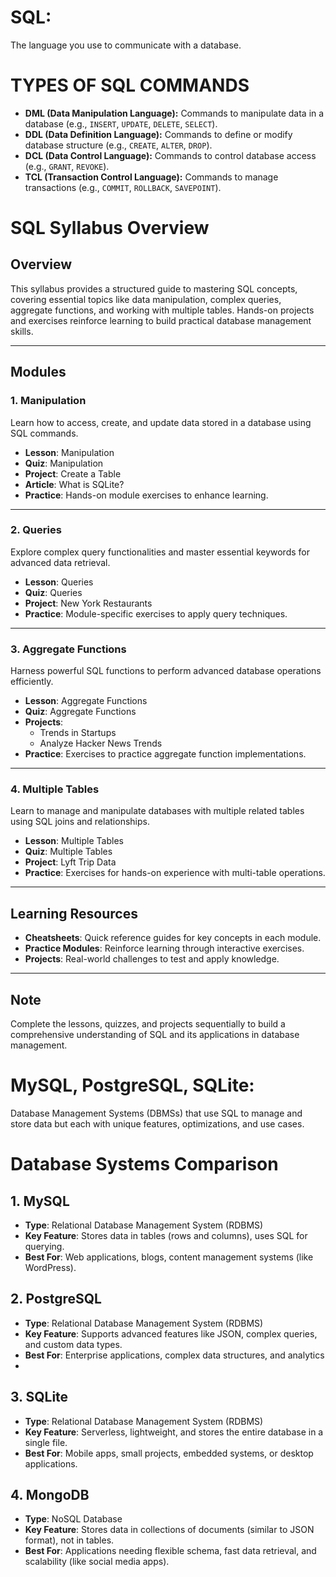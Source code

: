 
# SQL:
 The language you use to communicate with a database.

# TYPES OF SQL COMMANDS

 - **DML (Data Manipulation Language):** Commands to manipulate data in a database (e.g., `INSERT`, `UPDATE`, `DELETE`, `SELECT`).  
 - **DDL (Data Definition Language):** Commands to define or modify database structure (e.g., `CREATE`, `ALTER`, `DROP`).  
 - **DCL (Data Control Language):** Commands to control database access (e.g., `GRANT`, `REVOKE`).  
 - **TCL (Transaction Control Language):** Commands to manage transactions (e.g., `COMMIT`, `ROLLBACK`, `SAVEPOINT`).


# SQL Syllabus Overview  

## Overview  
This syllabus provides a structured guide to mastering SQL concepts, covering essential topics like data manipulation, complex queries, aggregate functions, and working with multiple tables. Hands-on projects and exercises reinforce learning to build practical database management skills.  

---

## Modules  

### 1. **Manipulation**  
Learn how to access, create, and update data stored in a database using SQL commands.  

- **Lesson**: Manipulation  
- **Quiz**: Manipulation  
- **Project**: Create a Table  
- **Article**: What is SQLite?  
- **Practice**: Hands-on module exercises to enhance learning.  

---

### 2. **Queries**  
Explore complex query functionalities and master essential keywords for advanced data retrieval.  

- **Lesson**: Queries  
- **Quiz**: Queries  
- **Project**: New York Restaurants  
- **Practice**: Module-specific exercises to apply query techniques.  

---

### 3. **Aggregate Functions**  
Harness powerful SQL functions to perform advanced database operations efficiently.  

- **Lesson**: Aggregate Functions  
- **Quiz**: Aggregate Functions  
- **Projects**:  
  - Trends in Startups  
  - Analyze Hacker News Trends  
- **Practice**: Exercises to practice aggregate function implementations.  

---

### 4. **Multiple Tables**  
Learn to manage and manipulate databases with multiple related tables using SQL joins and relationships.  

- **Lesson**: Multiple Tables  
- **Quiz**: Multiple Tables  
- **Project**: Lyft Trip Data  
- **Practice**: Exercises for hands-on experience with multi-table operations.  

---

## Learning Resources  
- **Cheatsheets**: Quick reference guides for key concepts in each module.  
- **Practice Modules**: Reinforce learning through interactive exercises.  
- **Projects**: Real-world challenges to test and apply knowledge.  

---

## Note  
Complete the lessons, quizzes, and projects sequentially to build a comprehensive understanding of SQL and its applications in database management.  


# MySQL, PostgreSQL, SQLite: 
 Database Management Systems (DBMSs) that use SQL to manage and store data but each with unique features, optimizations, and use cases.

 # Database Systems Comparison

 ## 1. **MySQL** 
   - **Type**: Relational Database Management System (RDBMS)
   - **Key Feature**: Stores data in tables (rows and columns), uses SQL for querying.
   - **Best For**: Web applications, blogs, content management systems (like WordPress).

## 2. **PostgreSQL**
   - **Type**: Relational Database Management System (RDBMS)
   - **Key Feature**: Supports advanced features like JSON, complex queries, and custom data types.
   - **Best For**: Enterprise applications, complex data structures, and analytics
   -
## 3. **SQLite**
   - **Type**: Relational Database Management System (RDBMS)
   - **Key Feature**: Serverless, lightweight, and stores the entire database in a single file.
   - **Best For**: Mobile apps, small projects, embedded systems, or desktop applications.

## 4. **MongoDB**
   - **Type**: NoSQL Database
   - **Key Feature**: Stores data in collections of documents (similar to JSON format), not in tables.
   - **Best For**: Applications needing flexible schema, fast data retrieval, and scalability (like social media apps).

